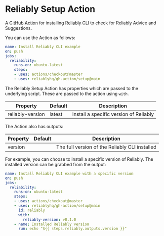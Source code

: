 # Reliably Setup Action

A [GitHub Action](https://github.com/features/actions) for installing
[Reliably CLI](https://github.com/reliablyhq/cli) to check for
Reliably Advice and Suggestions.

You can use the Action as follows:

```yaml
name: Install Reliably CLI example
on: push
jobs:
  reliability:
    runs-on: ubuntu-latest
    steps:
    - uses: actions/checkout@master
    - uses: reliablyhq/gh-action/setup@main
```

The Reliably Setup Action has properties which are passed to the underlying script.
These are passed to the action using `with`.

| Property | Default | Description |
| --- | --- | --- |
| reliably-version | latest | Install a specific version of Reliably |

The Action also has outputs:

| Property | Default | Description |
| --- | --- | --- |
| version |   | The full version of the Reliably CLI installed |

For example, you can choose to install a specific version of Reliably.
The installed version can be grabbed from the output:

```yaml
name: Install Reliably CLI example with a specific version
on: push
jobs:
  reliability:
    runs-on: ubuntu-latest
    steps:
    - uses: actions/checkout@master
    - uses: reliablyhq/gh-action/setup@main
      id: reliably
      with:
        reliably-version: v0.1.0
    - name: Installed Reliably version
      run: echo "${{ steps.reliably.outputs.version }}"
```